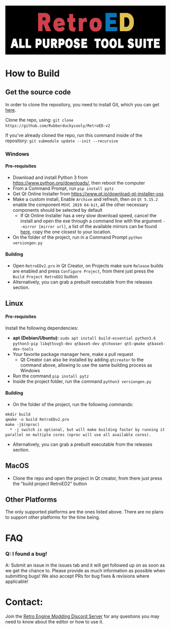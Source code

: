 ![](header.png?raw=true)

# How to Build

## Get the source code
In order to clone the repository, you need to install Git, which you can get [here](https://git-scm.com/downloads).

Clone the repo, using: `git clone https://github.com/Rubberduckycooly/RetroED-v2`

If you've already cloned the repo, run this command inside of the repository: `git submodule update --init --recursive`

### Windows
#### Pre-requisites
- Download and install Python 3 from https://www.python.org/downloads/, then reboot the computer
- From a Command Prompt, run `pip install pytz`
- Get Qt Online Installer from https://www.qt.io/download-qt-installer-oss
- Make a custom install, Enable `Archive` and refresh, then on `Qt 5.15.2` enable the component `MSVC 2019 64-bit`, all the other necessary components should be selected by default
  - If Qt Online Installer has a very slow download speed, cancel the install and open the exe through a command line with the argument `--mirror [mirror url]`, a list of the available mirrors can be found [here](https://download.qt.io/static/mirrorlist/), copy the one closest to your location.
- On the folder of the project, run in a Command Prompt `python versiongen.py`

#### Building
* Open `RetroEDv2.pro` in Qt Creator, on Projects make sure `Release` builds are enabled and press `Configure Project`, from there just press the `Build Project RetroED2` button
* Alternatively, you can grab a prebuilt executable from the releases section.

## Linux
#### Pre-requisites
Install the following dependencies:
- **apt (Debian/Ubuntu):** `sudo apt install build-essential python3.6 python3-pip libqt5svg5-dev qtbase5-dev qtchooser qt5-qmake qtbase5-dev-tools`
- Your favorite package manager here, make a pull request
  - Qt Creator can also be installed by adding `qtcreator` to the command above, allowing to use the same building process as Windows
- Run the command `pip install pytz`
- Inside the project folder, run the command `python3 versiongen.py`

#### Building
- On the folder of the project, run the following commands:
```
mkdir build
qmake -o build RetroEDv2.pro
make -j$(nproc)
  * -j switch is optional, but will make building faster by running it parallel on multiple cores (nproc will use all available cores).
```
* Alternatively, you can grab a prebuilt executable from the releases section.

## MacOS
* Clone the repo and open the project in Qt creator, from there just press the "build project RetroED2" button

## Other Platforms
The only supported platforms are the ones listed above. There are no plans to support other platforms for the time being.

# FAQ
### Q: I found a bug!
A: Submit an issue in the issues tab and it will get followed up on as soon as we get the chance to. Please provide as much information as possible when submitting bugs! We also accept PRs for bug fixes & revisions where applicable!

# Contact:
Join the [Retro Engine Modding Discord Server](https://dc.railgun.works/retroengine) for any questions you may need to know about the editor or how to use it.
